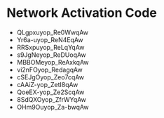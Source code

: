 # Network Activation Code
* QLgpxuyop_Re0WwqAw
* Yr6a-uyop_ReN4EqAw
* RRSxpuyop_ReLqYqAw
* s9JgNeyop_ReDUoqAw
* MBBOMeyop_ReAxkqAw
* vi2nFOyop_RedagqAw
* cSEJgOyop_Zeo7cqAw
* cAAiZ-yop_ZetI8qAw
* QoeEX-yop_Ze2ScqAw
* 8SdQXOyop_ZfrWYqAw
* OHm9Ouyop_Za-bwqAw
